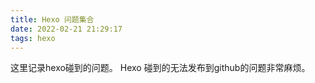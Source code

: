 ```yaml
---
title: Hexo 问题集合
date: 2022-02-21 21:29:17
tags: hexo
---
```

这里记录hexo碰到的问题。
Hexo 碰到的无法发布到github的问题非常麻烦。